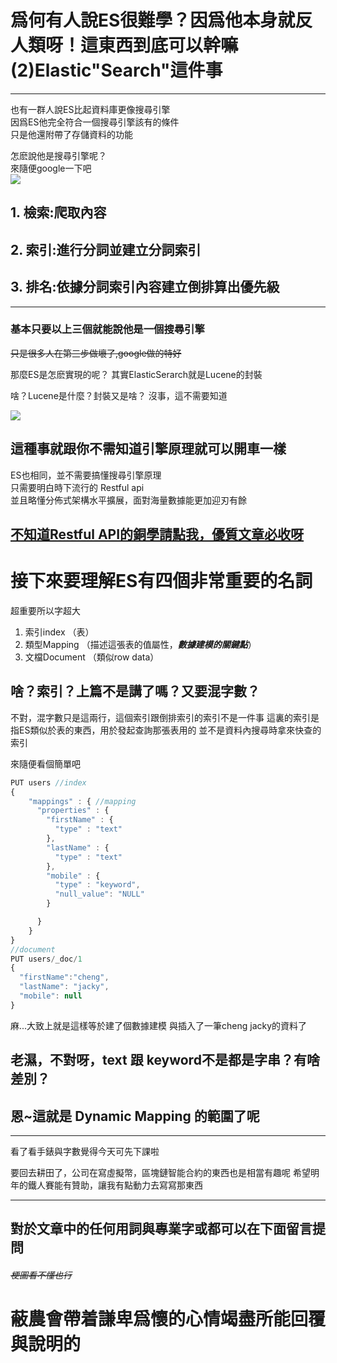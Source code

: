 # 爲何有人說ES很難學？因爲他本身就反人類呀！這東西到底可以幹嘛(2)Elastic"Search"這件事

---

也有一群人說ES比起資料庫更像搜尋引擎  
因爲ES他完全符合一個搜尋引擎該有的條件  
只是他還附帶了存儲資料的功能  

怎麽說他是搜尋引擎呢？  
來隨便google一下吧  
![](https://CY810912.github.io/th12img/search3.png)  

## 1. 檢索:爬取內容  
## 2. 索引:進行分詞並建立分詞索引  
## 3. 排名:依據分詞索引內容建立倒排算出優先級  

---

### 基本只要以上三個就能說他是一個搜尋引擎  
~~只是很多人在第三步做壞了,google做的特好~~

那麼ES是怎麽實現的呢？
其實ElasticSerarch就是Lucene的封裝

啥？Lucene是什麼？封裝又是啥？
沒事，這不需要知道

![](https://CY810912.github.io/th12img/restfulapi.png)
## 這種事就跟你不需知道引擎原理就可以開車一樣  

ES也相同，並不需要搞懂搜尋引擎原理  
只需要明白時下流行的 Restful api  
並且略懂分佈式架構水平擴展，面對海量數據能更加迎刃有餘  

## [不知道Restful API的銅學請點我，優質文章必收呀](https://progressbar.tw/posts/53)

# 接下來要理解ES有四個非常重要的名詞
超重要所以字超大

1. 索引index （表）
2. 類型Mapping （描述這張表的值屬性，**_數據建模的關鍵點_**）
3. 文檔Document （類似row data）

## 啥？索引？上篇不是講了嗎？又要混字數？
不對，混字數只是這兩行，這個索引跟倒排索引的索引不是一件事
這裏的索引是指ES類似於表的東西，用於發起查詢那張表用的
並不是資料內搜尋時拿來快查的索引

來隨便看個簡單吧
```js
PUT users //index
{
    "mappings" : { //mapping
      "properties" : {
        "firstName" : {
          "type" : "text"
        },
        "lastName" : {
          "type" : "text"
        },
        "mobile" : {
          "type" : "keyword",
          "null_value": "NULL"
        }

      }
    }
}
//document
PUT users/_doc/1 
{
  "firstName":"cheng",
  "lastName": "jacky",
  "mobile": null
}
```

麻...大致上就是這樣等於建了個數據建模
與插入了一筆cheng jacky的資料了


## 老濕，不對呀，text 跟 keyword不是都是字串？有啥差別？
## 恩~這就是 Dynamic Mapping 的範圍了呢

---

看了看手錶與字數覺得今天可先下課啦


要回去耕田了，公司在寫虛擬幣，區塊鏈智能合約的東西也是相當有趣呢
希望明年的鐵人賽能有贊助，讓我有點動力去寫寫那東西

---

## 對於文章中的任何用詞與專業字或都可以在下面留言提問 
###### ~~梗圖看不懂也行~~
# 蔽農會帶着謙卑爲懷的心情竭盡所能回覆與說明的